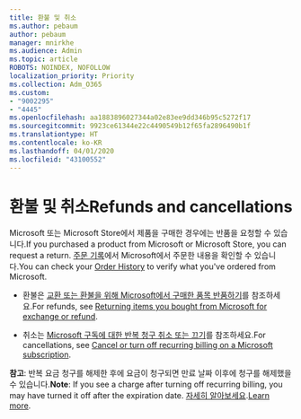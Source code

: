 ```yaml
---
title: 환불 및 취소
ms.author: pebaum
author: pebaum
manager: mnirkhe
ms.audience: Admin
ms.topic: article
ROBOTS: NOINDEX, NOFOLLOW
localization_priority: Priority
ms.collection: Adm_O365
ms.custom:
- "9002295"
- "4445"
ms.openlocfilehash: aa1883896027344a02e83ee9dd346b95c5272f17
ms.sourcegitcommit: 9923ce61344e22c4490549b12f65fa2896490b1f
ms.translationtype: HT
ms.contentlocale: ko-KR
ms.lasthandoff: 04/01/2020
ms.locfileid: "43100552"
---
```

# <a name="refunds-and-cancellations"></a><span data-ttu-id="0bd1d-102">환불 및 취소</span><span class="sxs-lookup"><span data-stu-id="0bd1d-102">Refunds and cancellations</span></span>

<span data-ttu-id="0bd1d-103">Microsoft 또는 Microsoft Store에서 제품을 구매한 경우에는 반품을 요청할 수 있습니다.</span><span class="sxs-lookup"><span data-stu-id="0bd1d-103">If you purchased a product from Microsoft or Microsoft Store, you can request a return.</span></span> <span data-ttu-id="0bd1d-104">[주문 기록](https://account.microsoft.com/billing/orders/)에서 Microsoft에서 주문한 내용을 확인할 수 있습니다.</span><span class="sxs-lookup"><span data-stu-id="0bd1d-104">You can check your [Order History](https://account.microsoft.com/billing/orders/) to verify what you've ordered from Microsoft.</span></span> 

- <span data-ttu-id="0bd1d-105">환불은 [교환 또는 환불을 위해 Microsoft에서 구매한 품목 반품하기](https://support.microsoft.com/help/10558)를 참조하세요.</span><span class="sxs-lookup"><span data-stu-id="0bd1d-105">For refunds, see [Returning items you bought from Microsoft for exchange or refund](https://support.microsoft.com/help/10558).</span></span>

- <span data-ttu-id="0bd1d-106">취소는 [Microsoft 구독에 대한 반복 청구 취소 또는 끄기](https://support.microsoft.com/help/4027815)를 참조하세요.</span><span class="sxs-lookup"><span data-stu-id="0bd1d-106">For cancellations, see [Cancel or turn off recurring billing on a Microsoft subscription](https://support.microsoft.com/help/4027815).</span></span>

<span data-ttu-id="0bd1d-107">**참고**: 반복 요금 청구를 해제한 후에 요금이 청구되면 만료 날짜 이후에 청구를 해제했을 수 있습니다.</span><span class="sxs-lookup"><span data-stu-id="0bd1d-107">**Note**: If you see a charge after turning off recurring billing, you may have turned it off after the expiration date.</span></span> <span data-ttu-id="0bd1d-108">[자세히 알아보세요](https://support.microsoft.com/help/10640).</span><span class="sxs-lookup"><span data-stu-id="0bd1d-108">[Learn more](https://support.microsoft.com/help/10640).</span></span> 